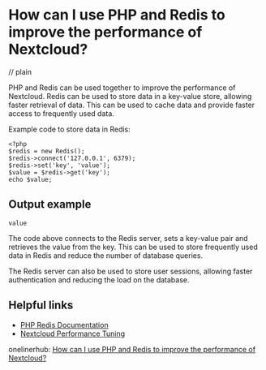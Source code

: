 # How can I use PHP and Redis to improve the performance of Nextcloud?
// plain

PHP and Redis can be used together to improve the performance of Nextcloud. Redis can be used to store data in a key-value store, allowing faster retrieval of data. This can be used to cache data and provide faster access to frequently used data.

Example code to store data in Redis:
```
<?php
$redis = new Redis();
$redis->connect('127.0.0.1', 6379);
$redis->set('key', 'value');
$value = $redis->get('key');
echo $value;
```
## Output example

```
value
```

The code above connects to the Redis server, sets a key-value pair and retrieves the value from the key. This can be used to store frequently used data in Redis and reduce the number of database queries.

The Redis server can also be used to store user sessions, allowing faster authentication and reducing the load on the database.

## Helpful links
- [PHP Redis Documentation](https://redis.io/clients/php)
- [Nextcloud Performance Tuning](https://docs.nextcloud.com/server/15/admin_manual/configuration_server/performance_tuning.html)

onelinerhub: [How can I use PHP and Redis to improve the performance of Nextcloud?](https://onelinerhub.com/predis/how-can-i-use-php-and-redis-to-improve-the-performance-of-nextcloud)